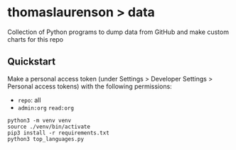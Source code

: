 # thomaslaurenson > data

Collection of Python programs to dump data from GitHub and make custom charts for this repo

## Quickstart

Make a personal access token (under Settings > Developer Settings > Personal access tokens) with the following permissions:

- `repo`: all
- `admin:org` `read:org`

```
python3 -m venv venv
source ./venv/bin/activate
pip3 install -r requirements.txt
python3 top_languages.py
```
